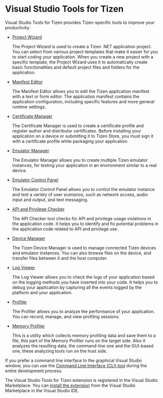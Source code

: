 # Visual Studio Tools for Tizen

Visual Studio Tools for Tizen provides Tizen-specific tools to improve your productivity:

- [Project Wizard](tools/project-wizard.md)

  The Project Wizard is used to create a Tizen .NET application project. You can select from various project templates that make it easier for you to start coding your application. When you create a new project with a specific template, the Project Wizard uses it to automatically create basic functionalities and default project files and folders for the application.

- [Manifest Editor](tools/manifest-editor.md)

  The Manifest Editor allows you to edit the Tizen application manifest with a text or form editor. The application manifest contains the application configuration, including specific features and more general runtime settings.

- [Certificate Manager](tools/certificate-manager.md)

  The Certificate Manager is used to create a certificate profile and register author and distributor certificates. Before installing your application on a device or submitting it to Tizen Store, you must sign it with a certificate profile while packaging your application.

- [Emulator Manager](tools/emulator-manager.md)

  The Emulator Manager allows you to create multiple Tizen emulator instances, for testing your application in an environment similar to a real device.

- [Emulator Control Panel](tools/emulator-control-panel.md)

  The Emulator Control Panel allows you to control the emulator instance and test a variety of user scenarios, such as network access, audio input and output, and text messaging.

- [API and Privilege Checker](tools/api-privilege-checker.md)

  The API Checker tool checks for API and privilege usage violations in the application code. It helps you to identify and fix potential problems in the application code related to API and privilege use.

- [Device Manager](tools/device-manager.md)

  The Tizen Device Manager is used to manage connected Tizen devices and emulator instances. You can also browse files on the device, and transfer files between it and the host computer.

- [Log Viewer](tools/log-viewer.md)

  The Log Viewer allows you to check the logs of your application based on the logging methods you have inserted into your code. It helps you to debug your application by capturing all the events logged by the platform and your application.

- [Profiler](tools/profiler-user-manual.md)

  The Profiler allows you to analyze the performance of your application. You can record, manage, and view profiling sessions.

- [Memory Profiler](tools/memory-profiler-user-manual.md)

  This is a utility which collects memory profiling data and save them to a file, this part of the Memory Profiler runs on the target side. Also it analyzes the resulting data, the command-line one and the GUI-based one, these analyzing tools run on the host side.

If you prefer a command line interface to the graphical Visual Studio window, you can use the [Command Line Interface (CLI) tool](tools/dotnet-cli-ext.md) during the entire development process.

The Visual Studio Tools for Tizen extension is registered in the Visual Studio Marketplace. You can [install the extension](install.md) from the Visual Studio Marketplace in the Visual Studio IDE.

